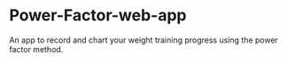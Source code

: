 # Power-Factor-web-app

An app to record and chart your weight training progress using the power factor method.
